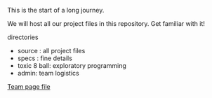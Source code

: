 This is the start of a long journey.

We will host all our project files in this repository. Get familiar with it!

directories
- source  : all project files
- specs   : fine details
- toxic 8 ball: exploratory programming
- admin: team logistics 

[Team page file](https://github.com/cse110-sp23-group10/cse110-sp23-group10/blob/main/admin/team.md)
